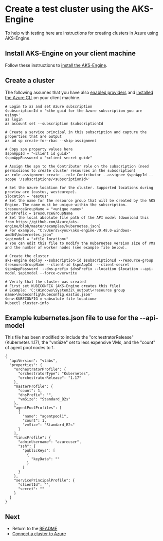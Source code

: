 # Create a test cluster using the AKS-Engine

To help with testing here are instructions for creating clusters in Azure using AKS-Engine.

## Install AKS-Engine on your client machine

Follow these instructions to [install the AKS-Engine](https://github.com/Azure/aks-engine/blob/master/docs/tutorials/deploy.md).

## Create a cluster

The following assumes that you have also [enabled providers](./enable-providers.md) and [installed the Azure CLI](./install-cli-extension.md) on your client machine.

```console
# Login to az and set Azure subscription
$subscriptionId = '<the guid for the Azure subscription you are using>'
az login
az account set --subscription $subscriptionId

# Create a service principal in this subscription and capture the properties that are output
az ad sp create-for-rbac --skip-assignment

# Copy spn property values here 
$spnAppId = "<client id guid>"
$spnAppPassword = "<client secret guid>"

# Assign the spn to the Contributor role on the subscription (need permissions to create cluster resources in the subscription)
az role assignment create --role Contributor --assignee $spnAppId --scope '/subscriptions/<subscriptionId>'

# Set the Azure location for the cluster. Supported locations during preview are (eastus, westeurope).
$location = 'eastus'
# Set the name for the resource group that will be created by the AKS Engine. The name must be unique within the subscription.
$resourceGroupName = "<unique name>" 
$dnsPrefix = $resourceGroupName
# Set the local absolute file path of the API model (download this from https://github.com/Azure/aks-engine/blob/master/examples/kubernetes.json)
# For example, "C:\Users\<you>\aks-engine-v0.48.0-windows-amd64\kubernetes.json"
$apimodel = "<file location>"
# You can edit this file to modify the Kubernetes version size of VMs and the number of worker nodes (see example file below).

# Create the cluster
aks-engine deploy --subscription-id $subscriptionId --resource-group $resourceGroupName --client-id $spnAppId  --client-secret $spnAppPassword  --dns-prefix $dnsPrefix --location $location --api-model $apimodel --force-overwrite

# Verify that the cluster was created
# First set KUBECONFIG (AKS-Engine creates this file)
# Example: 'C:\Windows\System32\_output\<resource group name>\kubeconfig\kubeconfig.eastus.json'
$env:KUBECONFIG = <absolute file location>
kubectl cluster-info
```

## Example kubernetes.json file to use for the --api-model

This file has been modified to include the "orchestratorRelease" (Kubernetes 1.17), the "vmSize" set to less expensive VMs, and the "count" of agent pool nodes to 1.

```
{
  "apiVersion": "vlabs",
  "properties": {
    "orchestratorProfile": {
      "orchestratorType": "Kubernetes",
      "orchestratorRelease": "1.17"
    },
    "masterProfile": {
      "count": 1,
      "dnsPrefix": "",
      "vmSize": "Standard_B2s"
    },
    "agentPoolProfiles": [
      {
        "name": "agentpool1",
        "count": 1,
        "vmSize": "Standard_B2s"
      }
    ],
    "linuxProfile": {
      "adminUsername": "azureuser",
      "ssh": {
        "publicKeys": [
          {
            "keyData": ""
          }
        ]
      }
    },
    "servicePrincipalProfile": {
      "clientId": "",
      "secret": ""
    }
  }
}
```
## Next

* Return to the [README](../README.md)
* [Connect a cluster to Azure](./connect-a-cluster.md)
